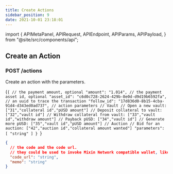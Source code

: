 ```yaml
---
title: Create Actions
sidebar_position: 9
date: 2021-10-01 23:18:01
---
```


import {
  APIMetaPanel,
  APIRequest,
  APIEndpoint,
  APIParams,
  APIPayload,
} from "@site/src/components/api";

## Create an Action

### POST /actions

Create an action with the parameters.

<APIEndpoint base="https://leaf-api.pando.im/api" url="/actions" />

<APIMetaPanel/>

<APIPayload>{`{
  // the payment amount, optional
  "amount": "1.014",
  // the payment asset id, optional
  "asset_id": "c6d0c728-2624-429b-8e0d-d9d19b6592fa",
  // an uuid to trace the transaction
  "follow_id": "17d836d0-8b15-4cba-91d4-d343ed0ad737",
  // action parameters
  // Vault
  // Open a new vault: ["31","collateral id","pUSD amount"]
  // Deposit collateral to vault: ["32","vault id"]
  // Withdraw collateral from vault: ["33","vault id","withdraw amount"]
  // Payback pUSD: ["34","vault id"]
  // Generate more pUSD: ["35","vault id","pUSD amount"]
  // Auction
  // Bid for an auction: ["42","auction id","collateral amount wanted"]
  "parameters": [
    "string"
  ]
}
`}</APIPayload>

<APIRequest
  title="Create an action"
  method="POST"
  base="https://leaf-api.pando.im/api"
  url='/actions'
  data="--data PAYLOAD"
/>

```json title="Response"
{
  // the code and the code url.
  // they could be used to invoke Mixin Network compatible wallet, like Messenger and Fennec.  "code": "string",
  "code_url": "string",
  "memo": "string"
}
```
